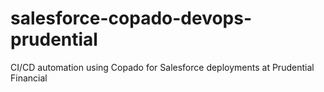 # salesforce-copado-devops-prudential
CI/CD automation using Copado for Salesforce deployments at Prudential Financial
